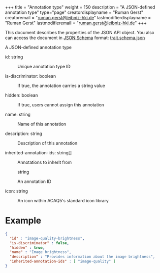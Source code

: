 +++
title = "Annotation type"
weight = 150
description = "A JSON-defined annotation type"
type="page"
creatordisplayname = "Ruman Gerst"
creatoremail = "ruman.gerst@leibniz-hki.de"
lastmodifierdisplayname = "Ruman Gerst"
lastmodifieremail = "ruman.gerst@leibniz-hki.de"
+++



This document describes the properties of the JSON API object. You also can access
the document in [JSON Schema](https://json-schema.org/) format: [trait.schema.json](https://applied-systems-biology.github.io/acaq5/schemas/trait.schema.json)

<div class="panel-body">
 <section class="json-schema-description">
  <p>
   A JSON-defined annotation type
  </p>
 </section>
 <section class="json-schema-properties">
  <dl>
   <dt data-property-name="id">
    <span class="json-property-name">
     id:
    </span>
    <span class="json-property-type">
     string
    </span>
    <span class="json-property-range" title="Value limits">
    </span>
    <span class="json-property-required">
    </span>
   </dt>
   <dd>
    <p>
     Unique annotation type ID
    </p>
    <div class="json-inner-schema">
    </div>
   </dd>
   <dt data-property-name="is-discriminator">
    <span class="json-property-name">
     is-discriminator:
    </span>
    <span class="json-property-type">
     boolean
    </span>
    <span class="json-property-range" title="Value limits">
    </span>
    <span class="json-property-required">
    </span>
   </dt>
   <dd>
    <p>
     If true, the annotation carries a string value
    </p>
    <div class="json-inner-schema">
    </div>
   </dd>
   <dt data-property-name="hidden">
    <span class="json-property-name">
     hidden:
    </span>
    <span class="json-property-type">
     boolean
    </span>
    <span class="json-property-range" title="Value limits">
    </span>
    <span class="json-property-required">
    </span>
   </dt>
   <dd>
    <p>
     If true, users cannot assign this annotation
    </p>
    <div class="json-inner-schema">
    </div>
   </dd>
   <dt data-property-name="name">
    <span class="json-property-name">
     name:
    </span>
    <span class="json-property-type">
     string
    </span>
    <span class="json-property-range" title="Value limits">
    </span>
    <span class="json-property-required">
    </span>
   </dt>
   <dd>
    <p>
     Name of this annotation
    </p>
    <div class="json-inner-schema">
    </div>
   </dd>
   <dt data-property-name="description">
    <span class="json-property-name">
     description:
    </span>
    <span class="json-property-type">
     string
    </span>
    <span class="json-property-range" title="Value limits">
    </span>
    <span class="json-property-required">
    </span>
   </dt>
   <dd>
    <p>
     Description of this annotation
    </p>
    <div class="json-inner-schema">
    </div>
   </dd>
   <dt data-property-name="inherited-annotation-ids">
    <span class="json-property-name">
     inherited-annotation-ids:
    </span>
    <span class="json-property-type">
     string[]
    </span>
    <span class="json-property-range" title="Value limits">
    </span>
    <span class="json-property-required">
    </span>
   </dt>
   <dd>
    <p>
     Annotations to inherit from
    </p>
    <div class="json-inner-schema">
     <section class="json-schema-array-items">
      <span class="json-property-type">
       string
      </span>
      <span class="json-property-range" title="Value limits">
      </span>
      <div class="json-inner-schema">
       <section class="json-schema-description">
        <p>
         An annotation ID
        </p>
       </section>
      </div>
     </section>
    </div>
   </dd>
   <dt data-property-name="icon">
    <span class="json-property-name">
     icon:
    </span>
    <span class="json-property-type">
     string
    </span>
    <span class="json-property-range" title="Value limits">
    </span>
    <span class="json-property-required">
    </span>
   </dt>
   <dd>
    <p>
     An icon within ACAQ5's standard icon library
    </p>
    <div class="json-inner-schema">
    </div>
   </dd>
  </dl>
 </section>
</div>

# Example

```json
{
  "id" : "image-quality-brightness",
  "is-discriminator" : false,
  "hidden" : true,
  "name" : "Image brightness",
  "description" : "Provides information about the image brightness",
  "inherited-annotation-ids" : [ "image-quality" ]
}
```
